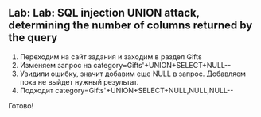 ## Lab: Lab: SQL injection UNION attack, determining the number of columns returned by the query
1) Переходим на сайт задания и заходим в раздел Gifts
2) Изменяем запрос на category=Gifts'+UNION+SELECT+NULL--
3) Увидили ошибку, значит добавим еще NULL в запрос. Добавляем пока не выйдет нужный результат.
4) Подходит category=Gifts'+UNION+SELECT+NULL,NULL,NULL-- 

Готово!
